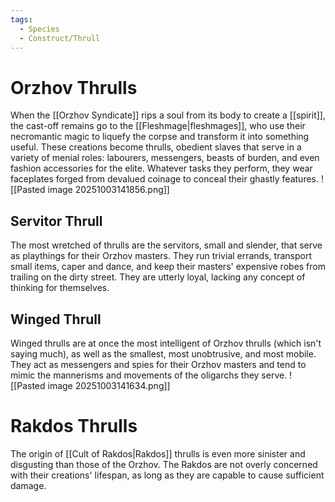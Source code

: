 ```yaml
---
tags:
  - Species
  - Construct/Thrull
---
```

# Orzhov Thrulls
When the [[Orzhov Syndicate]] rips a soul from its body to create a [[spirit]], the cast-off remains go to the [[Fleshmage|fleshmages]], who use their necromantic magic to liquefy the corpse and transform it into something useful. These creations become thrulls, obedient slaves that serve in a variety of menial roles: labourers, messengers, beasts of burden, and even fashion accessories for the elite. Whatever tasks they perform, they wear faceplates forged from devalued coinage to conceal their ghastly features.
![[Pasted image 20251003141856.png]]
## Servitor Thrull
The most wretched of thrulls are the servitors, small and slender, that serve as playthings for their Orzhov masters. They run trivial errands, transport small items, caper and dance, and keep their masters' expensive robes from trailing on the dirty street. They are utterly loyal, lacking any concept of thinking for themselves.
## Winged Thrull
Winged thrulls are at once the most intelligent of Orzhov thrulls (which isn't saying much), as well as the smallest, most unobtrusive, and most mobile. They act as messengers and spies for their Orzhov masters and tend to mimic the mannerisms and movements of the oligarchs they serve.
![[Pasted image 20251003141634.png]]
# Rakdos Thrulls
The origin of [[Cult of Rakdos|Rakdos]] thrulls is even more sinister and disgusting than those of the Orzhov. The Rakdos are not overly concerned with their creations' lifespan, as long as they are capable to cause sufficient damage.